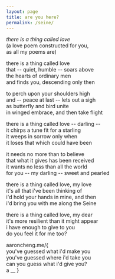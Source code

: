 ```yaml
---
layout: page
title: are you here?
permalink: /seine/
---
```


*there is a thing called love*  
(a love poem constructed for you,  
as all my poems are)

there is a thing called love  
that -- quiet, humble -- soars above  
the hearts of ordinary men  
and finds you, descending only then  

to perch upon your shoulders high  
and -- peace at last -- lets out a sigh  
as butterfly and bird unite  
in winged embrace, and then take flight  

there is a thing called love -- darling --  
it chirps a tune fit for a starling  
it weeps in sorrow only when  
it loses that which could have been  

it needs no more than to believe  
that what it gives has been received  
it wants no less than all the world  
for you -- my darling -- sweet and pearled  

there is a thing called love, my love  
it's all that i've been thinking of  
i'd hold your hands in mine, and then  
i'd bring you with me along the Seine  

there is a thing called love, my dear  
it's more resilient than it might appear  
i have enough to give to you  
do you feel it for me too?  

aaroncheng.me/{  
you've guessed what i'd make you  
you've guessed where i'd take you  
can you guess what i'd give you?  
a __ }

